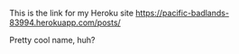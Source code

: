 This is the link for my Heroku site
https://pacific-badlands-83994.herokuapp.com/posts/

Pretty cool name, huh?
